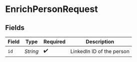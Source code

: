 # EnrichPersonRequest


## Fields

| Field                     | Type                      | Required                  | Description               |
| ------------------------- | ------------------------- | ------------------------- | ------------------------- |
| `id`                      | *String*                  | :heavy_check_mark:        | LinkedIn ID of the person |